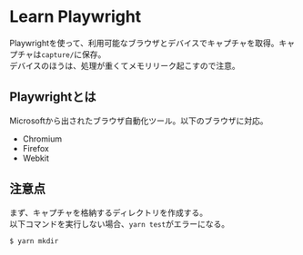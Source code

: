 # Learn Playwright
Playwrightを使って、利用可能なブラウザとデバイスでキャプチャを取得。キャプチャは`capture/`に保存。  
デバイスのほうは、処理が重くてメモリリーク起こすので注意。

## Playwrightとは
Microsoftから出されたブラウザ自動化ツール。以下のブラウザに対応。

- Chromium
- Firefox
- Webkit

## 注意点
まず、キャプチャを格納するディレクトリを作成する。  
以下コマンドを実行しない場合、`yarn test`がエラーになる。
``` bash 
$ yarn mkdir
```